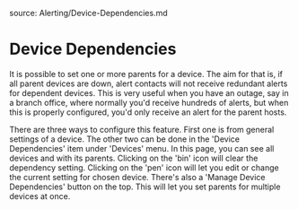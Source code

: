 source: Alerting/Device-Dependencies.md

# Device Dependencies

It is possible to set one or more parents for a device. The aim for that is, if all parent devices are down, alert contacts will not receive redundant alerts for dependent devices. This is very useful when you have an outage, say in a branch office, where normally you'd receive hundreds of alerts, but when this is properly configured, you'd only receive an alert for the parent hosts.

There are three ways to configure this feature. First one is from general settings of a device. The other two can be done in the 'Device Dependencies' item under 'Devices' menu. In this page, you can see all devices and with its parents. Clicking on the 'bin' icon will clear the dependency setting. Clicking on the 'pen' icon will let you edit or change the current setting for chosen device. There's also a 'Manage Device Dependencies' button on the top. This will let you set parents for multiple devices at once. 
